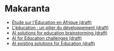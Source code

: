 # Makaranta
- [Étude sur l'Éducation en Afrique (draft)](docs/education_africa.md)
- [L'éducation : un pilier du développement (draft) ](docs/intro.md)
- [AI solutions for education brainstorming (draft)](docs/outils.md)
- [AI for Education challenges (draft)]()
- [AI existing solutions for Education (draft)]()
